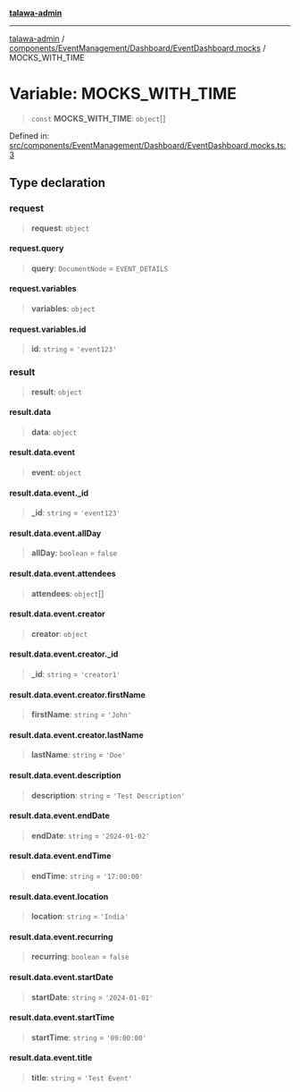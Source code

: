 [**talawa-admin**](../../../../../README.md)

***

[talawa-admin](../../../../../modules.md) / [components/EventManagement/Dashboard/EventDashboard.mocks](../README.md) / MOCKS\_WITH\_TIME

# Variable: MOCKS\_WITH\_TIME

> `const` **MOCKS\_WITH\_TIME**: `object`[]

Defined in: [src/components/EventManagement/Dashboard/EventDashboard.mocks.ts:3](https://github.com/bint-Eve/talawa-admin/blob/16ddeb98e6868a55bca282e700a8f4212d222c01/src/components/EventManagement/Dashboard/EventDashboard.mocks.ts#L3)

## Type declaration

### request

> **request**: `object`

#### request.query

> **query**: `DocumentNode` = `EVENT_DETAILS`

#### request.variables

> **variables**: `object`

#### request.variables.id

> **id**: `string` = `'event123'`

### result

> **result**: `object`

#### result.data

> **data**: `object`

#### result.data.event

> **event**: `object`

#### result.data.event.\_id

> **\_id**: `string` = `'event123'`

#### result.data.event.allDay

> **allDay**: `boolean` = `false`

#### result.data.event.attendees

> **attendees**: `object`[]

#### result.data.event.creator

> **creator**: `object`

#### result.data.event.creator.\_id

> **\_id**: `string` = `'creator1'`

#### result.data.event.creator.firstName

> **firstName**: `string` = `'John'`

#### result.data.event.creator.lastName

> **lastName**: `string` = `'Doe'`

#### result.data.event.description

> **description**: `string` = `'Test Description'`

#### result.data.event.endDate

> **endDate**: `string` = `'2024-01-02'`

#### result.data.event.endTime

> **endTime**: `string` = `'17:00:00'`

#### result.data.event.location

> **location**: `string` = `'India'`

#### result.data.event.recurring

> **recurring**: `boolean` = `false`

#### result.data.event.startDate

> **startDate**: `string` = `'2024-01-01'`

#### result.data.event.startTime

> **startTime**: `string` = `'09:00:00'`

#### result.data.event.title

> **title**: `string` = `'Test Event'`
